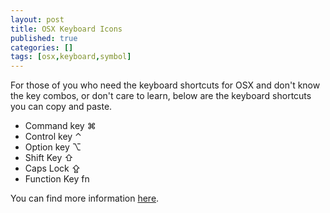 ```yaml
---
layout: post
title: OSX Keyboard Icons
published: true
categories: []
tags: [osx,keyboard,symbol]
---
```

For those of you who need the keyboard shortcuts for OSX and don't know the key combos, or don't care to learn, below are the keyboard shortcuts you can copy and paste.

- Command key ⌘
- Control key ⌃
- Option key ⌥
- Shift Key ⇧
- Caps Lock ⇪
- Function Key fn

You can find more information [here](http://support.apple.com/kb/HT1343).